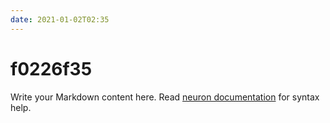 ```yaml
---
date: 2021-01-02T02:35
---
```


# f0226f35

Write your Markdown content here. Read [neuron documentation](https://neuron.zettel.page/2011404.html) for syntax help.

